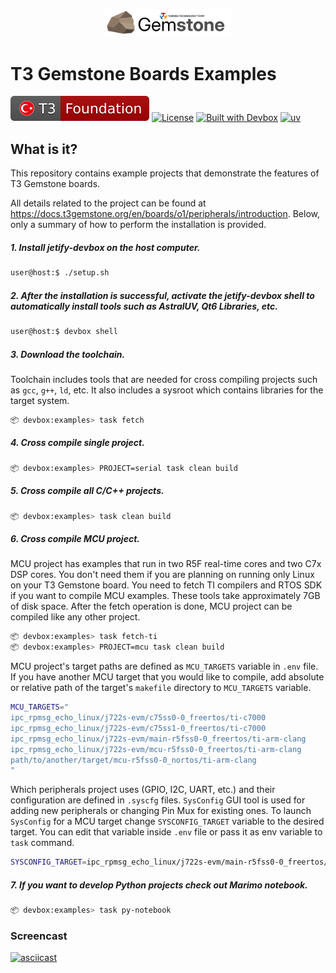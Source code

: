 <p align="center">
    <picture>
        <source media="(prefers-color-scheme: dark)" srcset=".meta/logo-dark.png" width="40%" />
        <source media="(prefers-color-scheme: light)" srcset=".meta/logo-light.png" width="40%" />
        <img alt="T3 Foundation" src=".meta/logo-light.png" width="40%" />
    </picture>
</p>

# T3 Gemstone Boards Examples

 [![T3 Foundation](./.meta/t3-foundation.svg)](https://www.t3vakfi.org/en) [![License](https://img.shields.io/badge/License-Apache_2.0-blue.svg)](https://opensource.org/licenses/Apache-2.0) [![Built with Devbox](https://www.jetify.com/img/devbox/shield_galaxy.svg)](https://www.jetify.com/devbox/docs/contributor-quickstart/) [![uv](https://img.shields.io/endpoint?url=https://raw.githubusercontent.com/astral-sh/uv/main/assets/badge/v0.json)](https://github.com/astral-sh/uv)

## What is it?

This repository contains example projects that demonstrate the features of T3 Gemstone boards.

All details related to the project can be found at https://docs.t3gemstone.org/en/boards/o1/peripherals/introduction.
Below, only a summary of how to perform the installation is provided.

##### 1. Install jetify-devbox on the host computer.

```bash
user@host:$ ./setup.sh
```

##### 2. After the installation is successful, activate the jetify-devbox shell to automatically install tools such as AstralUV, Qt6 Libraries, etc.

```bash
user@host:$ devbox shell
```

##### 3. Download the toolchain.

Toolchain includes tools that are needed for cross compiling projects such as `gcc`, `g++`, `ld`, etc. It also
includes a sysroot which contains libraries for the target system.

```bash
📦 devbox:examples> task fetch
```

##### 4. Cross compile single project.

```bash
📦 devbox:examples> PROJECT=serial task clean build 
```

##### 5. Cross compile all C/C++ projects.

```bash
📦 devbox:examples> task clean build
```

##### 6. Cross compile MCU project.

MCU project has examples that run in two R5F real-time cores and two C7x DSP cores. 
You don't need them if you are planning on running only Linux on your T3 Gemstone board.
You need to fetch TI compilers and RTOS SDK if you want to compile MCU examples.
These tools take approximately 7GB of disk space.
After the fetch operation is done, MCU project can be compiled like any other project.

```bash
📦 devbox:examples> task fetch-ti
📦 devbox:examples> PROJECT=mcu task clean build
```

MCU project's target paths are defined as `MCU_TARGETS` variable in `.env` file. If you have another MCU target 
that you would like to compile, add absolute or relative path of the target's `makefile` directory to `MCU_TARGETS`
variable.

```bash
MCU_TARGETS="
ipc_rpmsg_echo_linux/j722s-evm/c75ss0-0_freertos/ti-c7000
ipc_rpmsg_echo_linux/j722s-evm/c75ss1-0_freertos/ti-c7000
ipc_rpmsg_echo_linux/j722s-evm/main-r5fss0-0_freertos/ti-arm-clang
ipc_rpmsg_echo_linux/j722s-evm/mcu-r5fss0-0_freertos/ti-arm-clang
path/to/another/target/mcu-r5fss0-0_nortos/ti-arm-clang
"
```

Which peripherals project uses (GPIO, I2C, UART, etc.) and their configuration are defined in `.syscfg` files.
`SysConfig` GUI tool is used for adding new peripherals or changing Pin Mux for existing ones.
To launch `SysConfig` for a MCU target change `SYSCONFIG_TARGET` variable to the desired target. You can edit that
variable inside `.env` file or pass it as env variable to `task` command.

```bash
SYSCONFIG_TARGET=ipc_rpmsg_echo_linux/j722s-evm/main-r5fss0-0_freertos/ti-arm-clang task sysconfig
```

##### 7. If you want to develop Python projects check out Marimo notebook.

```bash
📦 devbox:examples> task py-notebook
```

### Screencast

[![asciicast](https://asciinema.org/a/C5qNKCAyAuwIgoIxx0Wk1E7L2.svg)](https://asciinema.org/a/C5qNKCAyAuwIgoIxx0Wk1E7L2)
